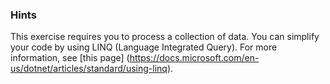 ### Hints
This exercise requires you to process a collection of data. You can simplify your code by using LINQ (Language Integrated Query).
For more information, see [this page]
(https://docs.microsoft.com/en-us/dotnet/articles/standard/using-linq).
